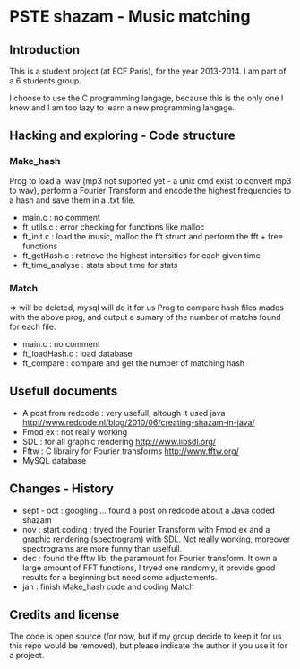 # PSTE shazam - Music matching #


## Introduction ##
This is a student project (at ECE Paris), for the year 2013-2014. I am part of a
6 students group.

I choose to use the C programming langage, because this is the only one I know
and I am too lazy to learn a new programming langage.


## Hacking and exploring - Code structure ##

### Make_hash ###
Prog to load a .wav (mp3 not suported yet - a unix cmd exist to convert mp3 to wav), perform a Fourier Transform and encode
the highest frequencies to a hash and save them in a .txt file.
- main.c : no comment
- ft_utils.c : error checking for functions like malloc
- ft_init.c : load the music, malloc the fft struct and perform the fft + free functions
- ft_getHash.c : retrieve the highest intensities for each given time
- ft_time_analyse : stats about time for stats

### Match ###
=> will be deleted, mysql will do it for us
Prog to compare hash files mades with the above prog, and output a sumary of the number
of matchs found for each file.
- main.c : no comment
- ft_loadHash.c : load database
- ft_compare : compare and get the number of matching hash


## Usefull documents ##
- A post from redcode : very usefull, altough it used java http://www.redcode.nl/blog/2010/06/creating-shazam-in-java/
- Fmod ex : not really working
- SDL : for all graphic rendering http://www.libsdl.org/
- Fftw : C librairy for Fourier transforms http://www.fftw.org/
- MySQL database

## Changes - History ##
- sept - oct : googling ... found a post on redcode about a Java coded shazam
- nov : start coding : tryed the Fourier Transform with Fmod ex and a graphic rendering
  (spectrogram) with SDL. Not really working, moreover spectrograms are more funny than uselfull. 
- dec : found the fftw lib, the paramount for Fourier transform. It own a large amount of FFT functions,
  I tryed one randomly, it provide good results for a beginning but need some adjustements.
- jan : finish Make_hash code and coding Match


## Credits and license ##
The code is open source (for now, but if my group decide to keep it for us this repo
would be removed), but please indicate the author if you use it for a project.

